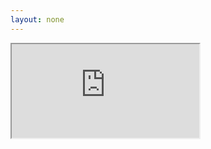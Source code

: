 ```yaml
---
layout: none
---
```

<iframe src="https://script.google.com/a/student.rio.k12.wi.us/macros/s/AKfycbxQu4THvghwDmbwnVggridWflREv6GUuVnUTyodSOsk7z5pNhM/exec"></iframe>
